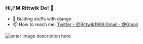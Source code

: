### Hi,I'M Rittwik De!  👋

- 🔭 Bulding stuffs with django
- 📫 How to reach me: [Twitter - @Rittwik1999](https://twitter.com/Rittwik1999),[Gmail - @Gmail](https://mail.google.com/mail/u/0/#inbox)

![enter image description here](https://github-readme-stats.vercel.app/api?username=rikde1999&&show_icons=true&title_color=ffffff&icon_color=bb2acf&text_color=daf7dc&bg_color=191919)
